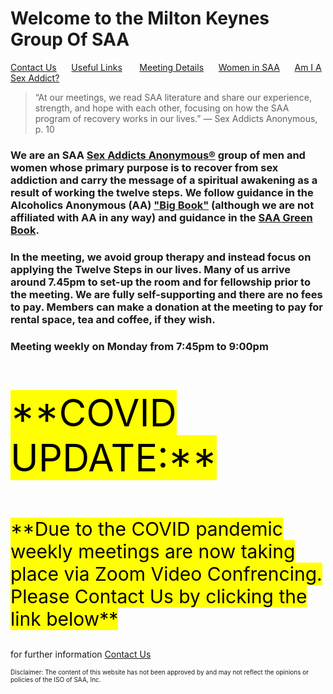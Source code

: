 # Welcome to the Milton Keynes Group Of SAA

[Contact Us](contact.md)&nbsp;&nbsp;&nbsp;&nbsp;&nbsp;&nbsp;[Useful Links](links.md) &nbsp;&nbsp;&nbsp;&nbsp;&nbsp;&nbsp;[Meeting Details](find.md)&nbsp;&nbsp;&nbsp;&nbsp;&nbsp;&nbsp;[Women in SAA](women.md)&nbsp;&nbsp;&nbsp;&nbsp;&nbsp;&nbsp;[Am I A Sex Addict?](addict.md)
> “At our meetings, we read SAA literature and share our experience, strength, and hope with each other, focusing on how the SAA program of recovery works in our lives.”
> — Sex Addicts Anonymous, p. 10



### We are an SAA <a href="https://saauk.info"> Sex Addicts Anonymous®</a> group of men and women whose primary purpose is to recover from sex addiction and carry the message of a spiritual awakening as a result of working the twelve steps. We follow guidance in the Alcoholics Anonymous (AA) <a href="https://www.alcoholics-anonymous.org.uk/product.do?48951">"Big Book"</a> (although we are not affiliated with AA in any way) and guidance in the <a href="https://saauk.info/en/purchases/purchase?xpurchase%5bid%5d=13">SAA Green Book</a>.

### In the meeting, we avoid group therapy and instead focus on applying the Twelve Steps in our lives. Many of us arrive around 7.45pm to set-up the room and for fellowship prior to the meeting. We are fully self-supporting and there are no fees to pay. Members can make a donation at the meeting to pay for rental space, tea and coffee, if they wish.

### Meeting weekly on Monday from 7:45pm to 9:00pm


<p style="font-size:60px"><mark>**COVID UPDATE:**</mark></p>

<p style="font-size:30px"><mark>**Due to the COVID pandemic weekly meetings are now taking place via Zoom Video Confrencing. 
Please Contact Us by clicking the link below**</mark></p>

for further information [Contact Us](contact.md)


<p style="font-size:10px">Disclaimer: The content of this website has not been approved by and may not reflect the opinions or policies of the ISO of SAA, Inc.</P>

